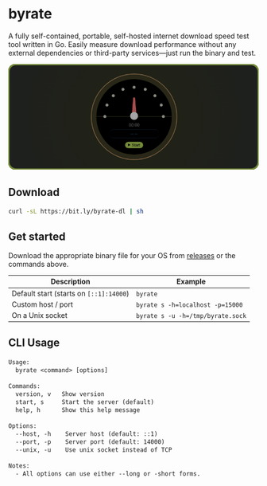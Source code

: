 # byrate

A fully self-contained, portable, self-hosted internet download speed test tool written in Go. Easily measure download performance without any external dependencies or third-party services—just run the binary and test.

![Banner](./banner.png)

## Download

```bash
curl -sL https://bit.ly/byrate-dl | sh
```

## Get started

Download the appropriate binary file for your OS from [releases](https://github.com/dipakw/byrate/releases) or the commands above.

| Description                               | Example                                |
|-------------------------------------------|----------------------------------------|
| Default start (starts on `[::1]:14000`)   | `byrate`                               |
| Custom host / port                        | `byrate s -h=localhost -p=15000`       |
| On a Unix socket                          | `byrate s -u -h=/tmp/byrate.sock`      |

## CLI Usage

```
Usage:
  byrate <command> [options]

Commands:
  version, v   Show version
  start, s     Start the server (default)
  help, h      Show this help message

Options:
  --host, -h    Server host (default: ::1)
  --port, -p    Server port (default: 14000)
  --unix, -u    Use unix socket instead of TCP

Notes:
  - All options can use either --long or -short forms.
```